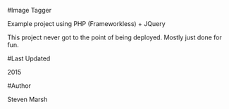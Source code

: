 
#Image Tagger

Example project using PHP (Frameworkless) + JQuery

This project never got to the point of being deployed. Mostly just done for fun.

#Last Updated

2015

#Author 

Steven Marsh